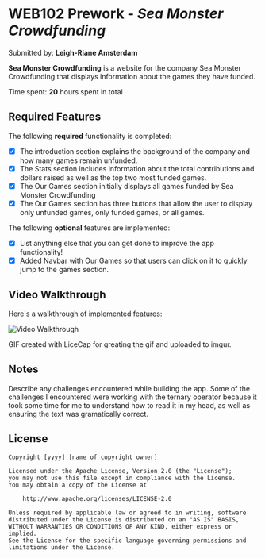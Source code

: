 # WEB102 Prework - *Sea Monster Crowdfunding*

Submitted by: **Leigh-Riane Amsterdam**

**Sea Monster Crowdfunding** is a website for the company Sea Monster Crowdfunding that displays information about the games they have funded.

Time spent: **20** hours spent in total

## Required Features

The following **required** functionality is completed:

* [X] The introduction section explains the background of the company and how many games remain unfunded.
* [X] The Stats section includes information about the total contributions and dollars raised as well as the top two most funded games.
* [X] The Our Games section initially displays all games funded by Sea Monster Crowdfunding
* [X] The Our Games section has three buttons that allow the user to display only unfunded games, only funded games, or all games.

The following **optional** features are implemented:

* [X] List anything else that you can get done to improve the app functionality!
* [X] Added Navbar with Our Games so that users can click on it to quickly jump to the games section.

## Video Walkthrough

Here's a walkthrough of implemented features:

![Video Walkthrough](https://github.com/lamsterdam/web102_prework/blob/main/video/demo_prework.gif)

<!-- I tried using the direct link to my imgur like this: <img src='https://i.imgur.com/3ux9pUN.gif' title='Video Walkthrough' width='' alt='Video Walkthrough' /> but nothing was working so did it different -->

<!-- Replace this with whatever GIF tool you used! -->
GIF created with LiceCap for greating the gif and uploaded to imgur.
<!-- Recommended tools:
[Kap](https://getkap.co/) for macOS
[ScreenToGif](https://www.screentogif.com/) for Windows
[peek](https://github.com/phw/peek) for Linux. -->

## Notes

Describe any challenges encountered while building the app.
Some of the challenges I encountered were working with the ternary operator because it took some time for me to understand how to read it in my head, as well as ensuring the text was gramatically correct.

## License

    Copyright [yyyy] [name of copyright owner]

    Licensed under the Apache License, Version 2.0 (the "License");
    you may not use this file except in compliance with the License.
    You may obtain a copy of the License at

        http://www.apache.org/licenses/LICENSE-2.0

    Unless required by applicable law or agreed to in writing, software
    distributed under the License is distributed on an "AS IS" BASIS,
    WITHOUT WARRANTIES OR CONDITIONS OF ANY KIND, either express or implied.
    See the License for the specific language governing permissions and
    limitations under the License.
